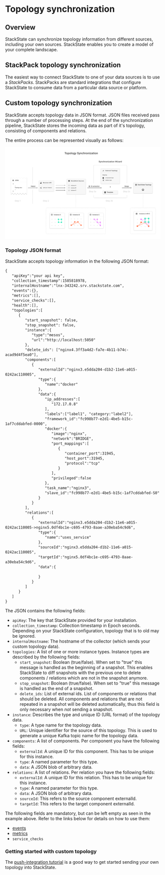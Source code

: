 # Topology synchronization

## Overview

StackState can synchronize topology information from different sources, including your own sources. StackState enables you to create a model of your complete landscape.

## StackPack topology synchronization

The easiest way to connect StackState to one of your data sources is to use a _StackPacks_. StackPacks are standard integrations that configure StackState to consume data from a particular data source or platform.

## Custom topology synchronization

StackState accepts topology data in JSON format. JSON files received pass through a number of processing steps. At the end of the synchronization pipeline, StackState stores the incoming data as part of it's topology, consisting of components and relations.

The entire process can be represented visually as follows:

![](../../.gitbook/assets/v43_topology_synchronization.png)

### Topology JSON format

StackState accepts topology information in the following JSON format:

```text
{
   "apiKey":"your api key",
   "collection_timestamp":1585818978,
   "internalHostname":"lnx-343242.srv.stackstate.com",
   "events":{},
   "metrics":[],
   "service_checks":[],
   "health":[],
   "topologies":[
      {
         "start_snapshot": false,
         "stop_snapshot": false,
         "instance":{
            "type":"mesos",
            "url":"http://localhost:5050"
         },
         "delete_ids": ["nginx4.3ff3a4d2-fa7e-4b11-b74c-acad9d4f5ea0"],
         "components":[
            {
               "externalId":"nginx3.e5dda204-d1b2-11e6-a015-0242ac110005",
               "type":{
                  "name":"docker"
               },
               "data":{
                  "ip_addresses":[
                     "172.17.0.8"
                  ],
                  "labels":["label1", "category:"label2"],
                  "framework_id":"fc998b77-e2d1-4be5-b15c-1af7cddabfed-0000",
                  "docker":{
                     "image":"nginx",
                     "network":"BRIDGE",
                     "port_mappings":[
                        {
                           "container_port":31945,
                           "host_port":31945,
                           "protocol":"tcp"
                        }
                     ],
                     "privileged":false
                  },
                  "task_name":"nginx3",
                  "slave_id":"fc998b77-e2d1-4be5-b15c-1af7cddabfed-S0"
               }
            }
         ],
         "relations":[
            {
               "externalId":"nginx3.e5dda204-d1b2-11e6-a015-0242ac110005->nginx5.0df4bc1e-c695-4793-8aae-a30eba54c9d6",
               "type":{
                  "name":"uses_service"
               },
               "sourceId":"nginx3.e5dda204-d1b2-11e6-a015-0242ac110005",
               "targetId":"nginx5.0df4bc1e-c695-4793-8aae-a30eba54c9d6",
               "data":{

               }
            }
         ]
      }
   ]
}
```

The JSON contains the following fields:

* `apiKey`: The key that StackState provided for your installation.
* `collection_timestamp`: Collection timestamp in Epoch seconds. Depending on your StackState configuration, topology that is to old may be ignored.
* `internalHostname`: The hostname of the collector \(which sends your custom topology data\).
* `topologies`: A list of one or more instance types. Instance types are described by the following fields:
  * `start_snapshot`: Boolean \(true/false\). When set to "true" this message is handled as the beginning of a snapshot. This enables StackState to diff snapshots with the previous one to delete components / relations which are not in the snapshot anymore.
  * `stop_snapshot`: Boolean \(true/false\). When set to "true" this message is handled as the end of a snapshot.
  * `delete_ids`: List of external ids. List of components or relations that should be deleted. All components and relations that are not repeated in a snapshot will be deleted automatically, thus this field is only necessary when _not_ sending a snapshot.
* `instance`: Describes the type and unique ID \(URL format\) of the topology data.
  * `type`: A type name for the topology data.
  * `URL`: Unique identifier for the source of this topology. This is used to generate a unique Kafka topic name for the topology data.
* `components`: A list of components. Per component you have the following fields:
  * `externalId`: A unique ID for this component. This has to be unique for this instance.
  * `type`: A named parameter for this type.
  * `data`: A JSON blob of arbitrary data.
* `relations`: A list of relations. Per relation you have the following fields:
  * `externalId`: A unique ID for this relation. This has to be unique for this instance.
  * `type`: A named parameter for this type.
  * `data`: A JSON blob of arbitrary data.  
  * `sourceId`: This refers to the source component externalId.
  * `targetId`: This refers to the target component externalId.

The following fields are mandatory, but can be left empty as seen in the example above. Refer to the links below for details on how to use them:

* [events](../telemetry/send_telemetry.md#events)
* [metrics](../telemetry/send_telemetry.md#metrics)
* `service_checks`

### Getting started with custom topology

The [push-integration tutorial](../../develop/tutorials/push_integration_tutorial.md) is a good way to get started sending your own topology into StackState.

